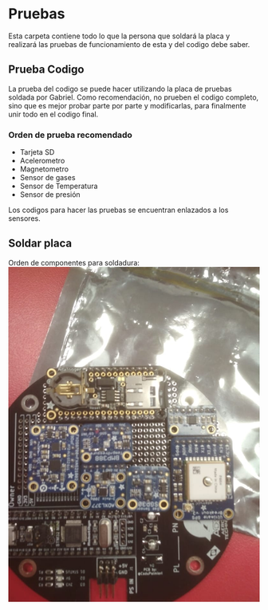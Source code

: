 # Pruebas

Esta carpeta contiene todo lo que la persona que soldará la placa y realizará las pruebas de funcionamiento de esta y del codigo debe saber.

## Prueba Codigo

La prueba del codigo se puede hacer utilizando la placa de pruebas soldada por Gabriel. Como recomendación, no prueben el codigo completo, sino que es mejor probar parte por parte y modificarlas, para finalmente unir todo en el codigo final.

### Orden de prueba recomendado

- Tarjeta SD 
- Acelerometro
- Magnetometro
- Sensor de gases
- Sensor de Temperatura
- Sensor de presión

Los codigos para hacer las pruebas se encuentran enlazados a los sensores.


## Soldar placa

Orden de componentes para soldadura: 
![](Imagenes/PlacaXSoldar.jpeg)
